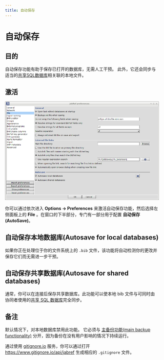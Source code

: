 ```yaml
---
title: 自动保存
---
```


# 自动保存

## 目的

自动保存功能有助于保存已打开的数据库，无需人工干预。
此外，它还会同步与适当的[共享SQL数据库](SQLDatabase)相关联的本地文件。

## 激活

![Screenshot of the autosave preferences](./images/AutoSave.png)

你可以通过依次进入 **Options → Preferences** 来激活自动保存功能，然后选择左侧面板上的 **File** 。在窗口的下半部分，专门有一部分用于配置 **自动保存(AutoSave)**。


## 自动保存本地数据库(Autosave for local databases)

如果你正在处理位于你的文件系统上的 `.bib` 文件，该功能将自动检测你的更改并保存它们而无需进一步干预。

## 自动保存共享数据库(Autosave for shared databases)

通常，你可以在连接后保存共享数据库。此功能可以使本地 bib 文件与可同时由协同者使用的[共享 SQL 数据库](SQLDatabase)完全同步。

## 备注

默认情况下，对本地数据库禁用此功能。
它必须与 [主备份功能(main backup functionality)](Backup) 分开，因为备份在没有用户影响的情况下持续运行。

通过使用 [gitignore.io](https://www.gitignore.io/) 服务，你可以通过打开 https://www.gitignore.io/api/jabref 生成相应的 `.gitignore` 文件。
